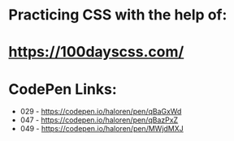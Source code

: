 # Practicing CSS with the help of:
# https://100dayscss.com/

# CodePen Links:
- 029 - https://codepen.io/haloren/pen/qBaGxWd
- 047 - https://codepen.io/haloren/pen/qBazPxZ
- 049 - https://codepen.io/haloren/pen/MWjdMXJ